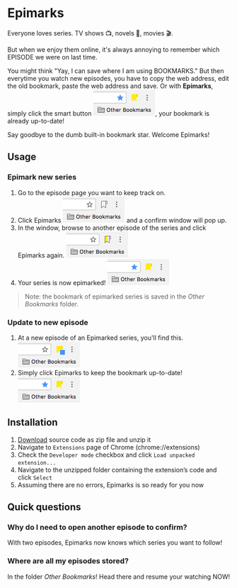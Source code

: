 # Epimarks
Everyone loves series. TV shows 📺, novels 📖, movies 🎬.

But when we enjoy them online, it's always annoying to remember which EPISODE we were on last time.

You might think "Yay, I can save where I am using BOOKMARKS." But then everytime you watch new episodes, you have to copy the web address, edit the old bookmark, paste the web address and save. Or with __Epimarks__, simply click the smart button ![](assets/epimarked.png), your bookmark is already up-to-date!

Say goodbye to the dumb built-in bookmark star. Welcome Epimarks!

## Usage

### Epimark new series
1. Go to the episode page you want to keep track on.
2. Click Epimarks ![](assets/un-epimarked.png) and a confirm window will pop up.
3. In the window, browse to another episode of the series and click Epimarks again. ![](assets/half-epimarked.png)
4. Your series is now epimarked! ![](assets/epimarked.png)

> Note: the bookmark of epimarked series is saved in the _Other Bookmarks_ folder.

### Update to new episode
1. At a new episode of an Epimarked series, you'll find this. ![](assets/to-be-epimarked.png)
2. Simply click Epimarks to keep the bookmark up-to-date! ![](assets/epimarked.png)

## Installation
1. [Download](https://github.com/frankyjuang/Epimarks/archive/master.zip) source code as zip file and unzip it
2. Navigate to `Extensions` page of Chrome (chrome://extensions)
3. Check the `Developer mode` checkbox and click `Load unpacked extension...`
4. Navigate to the unzipped folder containing the extension’s code and click `Select`
5. Assuming there are no errors, Epimarks is so ready for you now

## Quick questions
### Why do I need to open another episode to confirm?
With two episodes, Epimarks now knows which series you want to follow!

### Where are all my episodes stored?
In the folder _Other Bookmarks_! Head there and resume your watching NOW!
